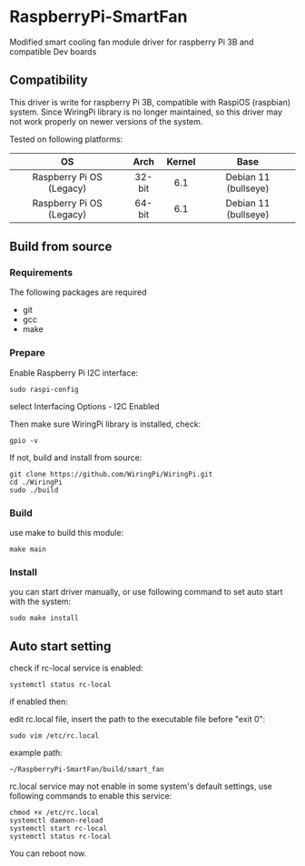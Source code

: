# RaspberryPi-SmartFan
Modified smart cooling fan module driver for raspberry Pi 3B and compatible Dev boards


## Compatibility
This driver is write for raspberry Pi 3B, compatible with RaspiOS (raspbian) system. Since WiringPi library is no longer maintained, so this driver may not work properly on newer versions of the system.

Tested on following platforms:

| OS   | Arch | Kernel | Base |
| :---: | :---: | :---: | :---: |
| Raspberry Pi OS (Legacy) |   32-bit   | 6.1 | Debian 11 (bullseye) |
| Raspberry Pi OS (Legacy) |   64-bit   | 6.1 | Debian 11 (bullseye) |

## Build from source
### Requirements
The following packages are required
* git
* gcc
* make
### Prepare
Enable Raspberry Pi I2C interface:
```shell
sudo raspi-config
```
select Interfacing Options - I2C Enabled

Then make sure WiringPi library is installed, check:
```shell
gpio -v
```
If not, build and install from source:
```shell
git clone https://github.com/WiringPi/WiringPi.git
cd ./WiringPi
sudo ./build
```
### Build
use make to build this module:
```shell
make main
```
### Install
you can start driver manually, or use following command to set auto start with the system:
```shell
sudo make install
```

## Auto start setting
check if rc-local service is enabled:
```shell
systemctl status rc-local
```
if enabled then:

edit rc.local file, insert the path to the executable file before "exit 0":
```shell
sudo vim /etc/rc.local
```
example path:
```shell
~/RaspberryPi-SmartFan/build/smart_fan
```
rc.local service may not enable in some system's default settings, use following commands to enable this service:
```shell
chmod +x /etc/rc.local
systemctl daemon-reload
systemctl start rc-local
systemctl status rc-local
```
You can reboot now.